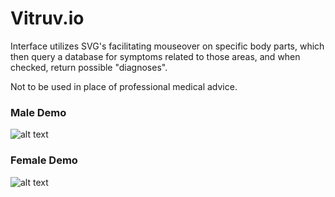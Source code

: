 # Vitruv.io

Interface utilizes SVG's facilitating mouseover on specific body parts, which then query a database for symptoms
related to those areas, and when checked, return possible "diagnoses".  

Not to be used in place of professional medical advice.

### Male Demo

![alt text](https://media.giphy.com/media/kbWdLEC21KAZv09DaF/giphy.gif)

### Female Demo

![alt text](https://media.giphy.com/media/cIzlBZRv7HpCBd69LX/giphy.gif)
